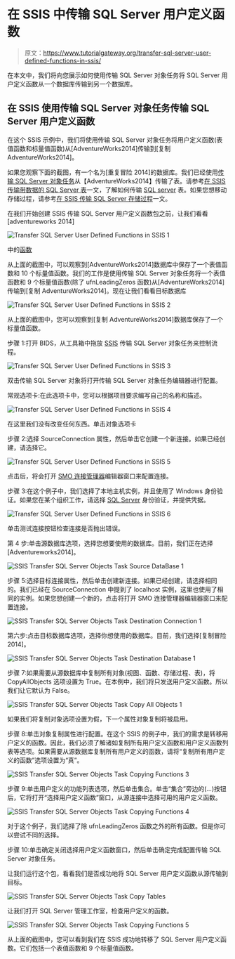 # 在 SSIS 中传输 SQL Server 用户定义函数

> 原文：<https://www.tutorialgateway.org/transfer-sql-server-user-defined-functions-in-ssis/>

在本文中，我们将向您展示如何使用传输 SQL Server 对象任务将 SQL Server 用户定义函数从一个数据库传输到另一个数据库。

## 在 SSIS 使用传输 SQL Server 对象任务传输 SQL Server 用户定义函数

在这个 SSIS 示例中，我们将使用传输 SQL Server 对象任务将用户定义函数(表值函数和标量值函数)从[AdventureWorks2014]传输到[复制 AdventureWorks2014]。

如果您观察下面的截图，有一个名为[重复冒险 2014]的数据库。我们已经使用[传输 SQL Server 对象任务](https://www.tutorialgateway.org/transfer-sql-server-objects-task-in-ssis/)从【AdventureWorks2014】传输了表。请参考[在 SSIS 传输带数据的 SQL Server 表](https://www.tutorialgateway.org/transfer-sql-server-tables-with-data-in-ssis/)一文，了解如何传输 [SQL server](https://www.tutorialgateway.org/sql/) 表。如果您想移动存储过程，请参考[在 SSIS 传输 SQL Server 存储过程](https://www.tutorialgateway.org/transfer-sql-server-stored-procedures-in-ssis/)一文。

在我们开始创建 SSIS 传输 SQL Server 用户定义函数包之前，让我们看看[adventureworks 2014]

![Transfer SQL Server User Defined Functions in SSIS 1](img/21fdee49c8ddcb2872527303e6222016.png)

中的[函数](https://www.tutorialgateway.org/user-defined-functions-in-sql/)

从上面的截图中，可以观察到[AdventureWorks2014]数据库中保存了一个表值函数和 10 个标量值函数。我们的工作是使用传输 SQL Server 对象任务将一个表值函数和 9 个标量值函数(除了 ufnLeadingZeros 函数)从[AdventureWorks2014]传输到[复制 AdventureWorks2014]。现在让我们看看目标数据库

![Transfer SQL Server User Defined Functions in SSIS 2](img/fbf9acf76bc572cb74f872a29ee06ae7.png)

从上面的截图中，您可以观察到[复制 AdventureWorks2014]数据库保存了一个标量值函数。

步骤 1:打开 BIDS，从工具箱中拖放 [SSIS](https://www.tutorialgateway.org/ssis/) 传输 SQL Server 对象任务来控制流程。

![Transfer SQL Server User Defined Functions in SSIS 3](img/fd381cee1d4261b6f9633a3586b10b7d.png)

双击传输 SQL Server 对象将打开传输 SQL Server 对象任务编辑器进行配置。

常规选项卡:在此选项卡中，您可以根据项目要求编写自己的名称和描述。

![Transfer SQL Server User Defined Functions in SSIS 4](img/ddc1ccee71bdb20644263cca74b1dcc3.png)

在这里我们没有改变任何东西。单击对象选项卡

步骤 2:选择 SourceConnection 属性，然后单击它创建一个新连接。如果已经创建，请选择它。

![Transfer SQL Server User Defined Functions in SSIS 5](img/b355972ac432693b9a8219545a4a4058.png)

点击<new connection="">后，将会打开 [SMO 连接管理器](https://www.tutorialgateway.org/smo-connection-manager-in-ssis/)编辑器窗口来配置连接。</new>

步骤 3:在这个例子中，我们选择了本地主机实例，并且使用了 Windows 身份验证。如果您在某个组织工作，请选择 [SQL Server](https://www.tutorialgateway.org/sql/) 身份验证，并提供凭据。

![Transfer SQL Server User Defined Functions in SSIS 6](img/f998088776d752f49030c9ac638f31a5.png)

单击测试连接按钮检查连接是否抛出错误。

第 4 步:单击源数据库选项，选择您想要使用的数据库。目前，我们正在选择[Adventureworks2014]。

![SSIS Transfer SQL Server Objects Task Source DataBase 1](img/3309e08f1487161d1d8921bcbde51f18.png)

步骤 5:选择目标连接属性，然后单击创建新连接。如果已经创建，请选择相同的。我们已经在 SourceConnection 中提到了 localhost 实例，这里也使用了相同的实例。如果您想创建一个新的，点击将打开 SMO 连接管理器编辑器窗口来配置连接。

![SSIS Transfer SQL Server Objects Task Destination Connection 1](img/ff81462bcae36ad08ef5a40ea5366350.png)

第六步:点击目标数据库选项，选择你想使用的数据库。目前，我们选择[复制冒险 2014]。

![SSIS Transfer SQL Server Objects Task Destination Database 1](img/87d5dac4edadb9c9562c3dce240ac56a.png)

步骤 7:如果需要从源数据库中复制所有对象(视图、函数、存储过程、表)，将 CopyAllObjects 选项设置为 True。在本例中，我们将只发送用户定义函数。所以我们让它默认为 False。

![SSIS Transfer SQL Server Objects Task Copy All Objects 1](img/db963f92334129c36a616bf6b269c36e.png)

如果我们将复制对象选项设置为假，下一个属性对象复制将被启用。

步骤 8:单击对象复制属性进行配置。在这个 SSIS 的例子中，我们的需求是转移用户定义的函数。因此，我们必须了解诸如复制所有用户定义函数和用户定义函数列表等选项。如果需要从源数据库复制所有用户定义的函数，请将“复制所有用户定义的函数”选项设置为“真”。

![SSIS Transfer SQL Server Objects Task Copying Functions 3](img/36f073a231741ca92df43df995cd673f.png)

步骤 9:单击用户定义的功能列表选项，然后单击集合。单击“集合”旁边的(…)按钮后，它将打开“选择用户定义函数”窗口，从源连接中选择可用的用户定义函数。

![SSIS Transfer SQL Server Objects Task Copying Functions 4](img/7604179b426e3275e173b140d514cc12.png)

对于这个例子，我们选择了除 ufnLeadingZeros 函数之外的所有函数。但是你可以尝试不同的选择。

步骤 10:单击确定关闭选择用户定义函数窗口，然后单击确定完成配置传输 SQL Server 对象任务。

让我们运行这个包，看看我们是否成功地将 SQL Server 用户定义函数从源传输到目标。

![SSIS Transfer SQL Server Objects Task Copy Tables](img/690f9af0d517a027cb1a5c440b2f8057.png)

让我们打开 SQL Server 管理工作室，检查用户定义的函数。

![SSIS Transfer SQL Server Objects Task Copying Functions 5](img/97f86dc309afb546754c4b7041db1509.png)

从上面的截图中，您可以看到我们在 SSIS 成功地转移了 SQL Server 用户定义函数。它们包括一个表值函数和 9 个标量值函数。